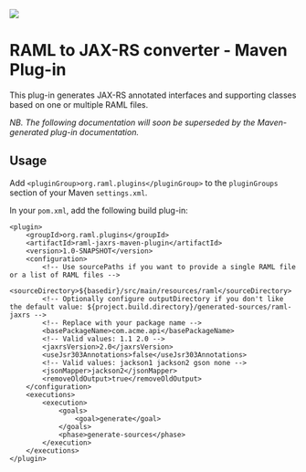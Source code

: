 ![](http://raml.org/images/logo.png)

# RAML to JAX-RS converter - Maven Plug-in

This plug-in generates JAX-RS annotated interfaces and supporting classes based on one or multiple RAML files.

_NB. The following documentation will soon be superseded by the Maven-generated plug-in documentation._

## Usage

Add `<pluginGroup>org.raml.plugins</pluginGroup>` to the `pluginGroups` section of your Maven `settings.xml`.

In your `pom.xml`, add the following build plug-in:

    <plugin>
        <groupId>org.raml.plugins</groupId>
        <artifactId>raml-jaxrs-maven-plugin</artifactId>
        <version>1.0-SNAPSHOT</version>
        <configuration>
            <!-- Use sourcePaths if you want to provide a single RAML file or a list of RAML files -->
            <sourceDirectory>${basedir}/src/main/resources/raml</sourceDirectory>
            <!-- Optionally configure outputDirectory if you don't like the default value: ${project.build.directory}/generated-sources/raml-jaxrs -->
            <!-- Replace with your package name -->
            <basePackageName>com.acme.api</basePackageName>
            <!-- Valid values: 1.1 2.0 -->
            <jaxrsVersion>2.0</jaxrsVersion>
            <useJsr303Annotations>false</useJsr303Annotations>
            <!-- Valid values: jackson1 jackson2 gson none -->
            <jsonMapper>jackson2</jsonMapper>
            <removeOldOutput>true</removeOldOutput>
        </configuration>
        <executions>
            <execution>
                <goals>
                    <goal>generate</goal>
                </goals>
                <phase>generate-sources</phase>
            </execution>
        </executions>
    </plugin>

